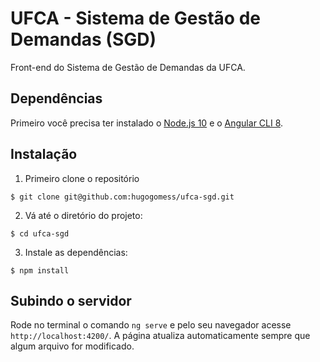 # UFCA - Sistema de Gestão de Demandas (SGD)

Front-end do Sistema de Gestão de Demandas da UFCA.

## Dependências

Primeiro você precisa ter instalado o [Node.js 10](https://nodejs.org/en/) e o [Angular CLI 8](https://cli.angular.io/).

## Instalação

1. Primeiro clone o repositório

  ```
  $ git clone git@github.com:hugogomess/ufca-sgd.git
  ```

2. Vá até o diretório do projeto:

  ```
  $ cd ufca-sgd
  ```

3. Instale as dependências:

  ```
  $ npm install
  ```

## Subindo o servidor

Rode no terminal o comando `ng serve` e pelo seu navegador acesse `http://localhost:4200/`. A página atualiza automaticamente sempre que algum arquivo for modificado. 
